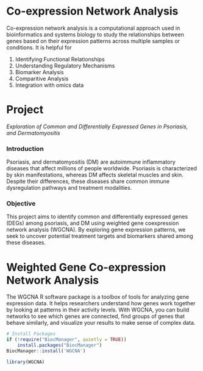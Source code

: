 # Co-expression Network Analysis
Co-expression network analysis is a computational approach used in bioinformatics and systems biology to study the relationships between genes based on their expression patterns across multiple samples or conditions. It is helpful for

1. Identifying Functional Relationships
2. Understanding Regulatory Mechanisms
3. Biomarker Analysis
4. Comparitive Analysis
5. Integration with omics data

# Project 

_Exploration of Common and Differentially Expressed Genes in Psoriasis, and Dermatomyositis_

### Introduction 

Psoriasis, and dermatomyositis (DM) are autoimmune inflammatory diseases that affect millions of people worldwide. Psoriasis is characterized by skin manifestations, whereas DM affects skeletal muscles and skin. Despite their differences, these diseases share common immune dysregulation pathways and treatment modalities.

### Objective 

This project aims to identify common and differentially expressed genes (DEGs) among psoriasis, and DM using weighted gene coexpression network analysis (WGCNA). By exploring gene expression patterns, we seek to uncover potential treatment targets and biomarkers shared among these diseases.

# Weighted Gene Co-expression Network Analysis

The WGCNA R software package is a toolbox of tools for analyzing gene expression data. It helps researchers understand how genes work together by looking at patterns in their activity levels. With WGCNA, you can build networks to see which genes are connected, find groups of genes that behave similarly, and visualize your results to make sense of complex data.

```r
# Install Packages
if (!require("BiocManager", quietly = TRUE))
    install.packages("BiocManager")
BiocManager::install('WGCNA')

library(WGCNA)

```
